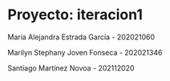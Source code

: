 # Proyecto: iteracion1

María Alejandra Estrada García - 202021060

Marilyn Stephany Joven Fonseca - 202021346

Santiago Martínez Novoa - 202112020

